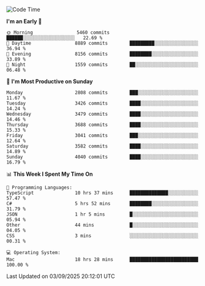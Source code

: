 <!--START_SECTION:waka-->
![Code Time](http://img.shields.io/badge/Code%20Time-5%2C338%20hrs%2050%20mins-blue)

**I'm an Early 🐤** 

```text
🌞 Morning                5460 commits        ██████░░░░░░░░░░░░░░░░░░░   22.69 % 
🌆 Daytime                8889 commits        █████████░░░░░░░░░░░░░░░░   36.94 % 
🌃 Evening                8156 commits        ████████░░░░░░░░░░░░░░░░░   33.89 % 
🌙 Night                  1559 commits        ██░░░░░░░░░░░░░░░░░░░░░░░   06.48 % 
```
📅 **I'm Most Productive on Sunday** 

```text
Monday                   2808 commits        ███░░░░░░░░░░░░░░░░░░░░░░   11.67 % 
Tuesday                  3426 commits        ████░░░░░░░░░░░░░░░░░░░░░   14.24 % 
Wednesday                3479 commits        ████░░░░░░░░░░░░░░░░░░░░░   14.46 % 
Thursday                 3688 commits        ████░░░░░░░░░░░░░░░░░░░░░   15.33 % 
Friday                   3041 commits        ███░░░░░░░░░░░░░░░░░░░░░░   12.64 % 
Saturday                 3582 commits        ████░░░░░░░░░░░░░░░░░░░░░   14.89 % 
Sunday                   4040 commits        ████░░░░░░░░░░░░░░░░░░░░░   16.79 % 
```


📊 **This Week I Spent My Time On** 

```text
💬 Programming Languages: 
TypeScript               10 hrs 37 mins      ██████████████░░░░░░░░░░░   57.47 % 
C#                       5 hrs 52 mins       ████████░░░░░░░░░░░░░░░░░   31.79 % 
JSON                     1 hr 5 mins         █░░░░░░░░░░░░░░░░░░░░░░░░   05.94 % 
Other                    44 mins             █░░░░░░░░░░░░░░░░░░░░░░░░   04.05 % 
CSS                      3 mins              ░░░░░░░░░░░░░░░░░░░░░░░░░   00.31 % 

💻 Operating System: 
Mac                      18 hrs 28 mins      █████████████████████████   100.00 % 
```


 Last Updated on 03/09/2025 20:12:01 UTC
<!--END_SECTION:waka-->
